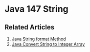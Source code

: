 # Java 147 String

## Related Articles
1. [Java String format Method](https://www.ruoxue.org/java-147-java-string-format-method/)
2. [Java Convert String to Integer Array](https://www.ruoxue.org/java-147-java-convert-string-to-integer-array/)

